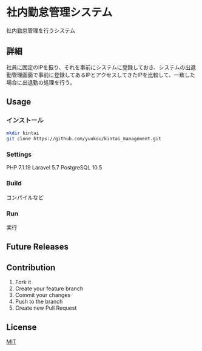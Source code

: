 # 社内勤怠管理システム
社内勤怠管理を行うシステム

## 詳細
社員に固定のIPを振り、それを事前にシステムに登録しておき、システムの出退勤管理画面で事前に登録してあるIPとアクセスしてきたIPを比較して、一致した場合に出退勤の処理を行う。

## Usage
### インストール
```sh
mkdir kintai
git clone https://github.com/yuukou/kintai_management.git
```

### Settings
PHP 7.1.19
Laravel 5.7
PostgreSQL 10.5

### Build
コンパイルなど

### Run
実行

## Future Releases


## Contribution
1. Fork it  
2. Create your feature branch  
3. Commit your changes  
4. Push to the branch  
5. Create new Pull Request

## License
[MIT](LICENSE)
